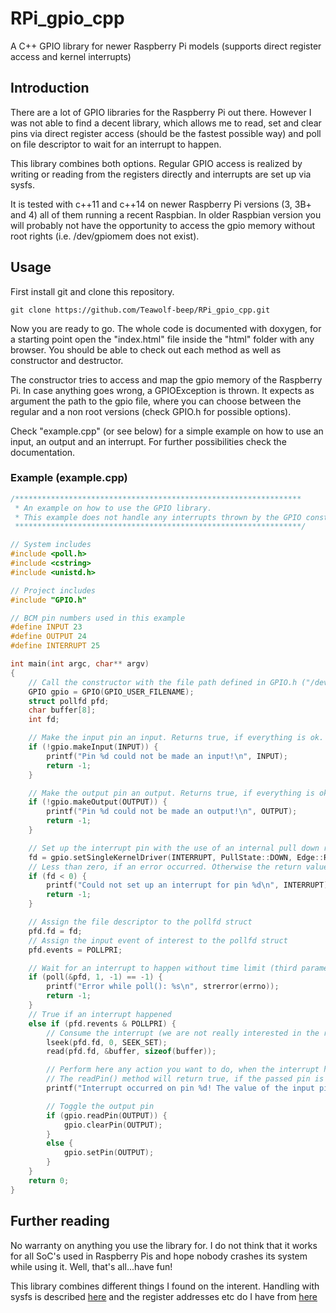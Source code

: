 # RPi_gpio_cpp
A C++ GPIO library for newer Raspberry Pi models (supports direct register access and kernel interrupts)

## Introduction

There are a lot of GPIO libraries for the Raspberry Pi out there. However I was not able to find a decent library, which allows me to read, set and clear pins via direct register access (should be the fastest possible way) and poll on file descriptor to wait for an interrupt to happen.

This library combines both options. Regular GPIO access is realized by writing or reading from the registers directly and interrupts are set up via sysfs. 

It is tested with c++11 and c++14 on newer Raspberry Pi versions (3, 3B+ and 4) all of them running a recent Raspbian. In older Raspbian version you will probably not have the opportunity to access the gpio memory without root rights (i.e. /dev/gpiomem does not exist). 

## Usage

First install git and clone this repository. 

```
git clone https://github.com/Teawolf-beep/RPi_gpio_cpp.git
```

Now you are ready to go. The whole code is documented with doxygen, for a starting point open the "index.html" file inside the "html" folder with any browser. You should be able to check out each method as well as constructor and destructor.

The constructor tries to access and map the gpio memory of the Raspberry Pi. In case anything goes wrong, a GPIOException is thrown. It expects as argument the path to the gpio file, where you can choose between the regular and a non root versions (check GPIO.h for possible options). 

Check "example.cpp" (or see below) for a simple example on how to use an input, an output and an interrupt. For further possibilities check the documentation.

### Example (example.cpp)
```cpp
/****************************************************************
 * An example on how to use the GPIO library.
 * This example does not handle any interrupts thrown by the GPIO constructor!
 ****************************************************************/

// System includes
#include <poll.h>
#include <cstring>
#include <unistd.h>

// Project includes
#include "GPIO.h"

// BCM pin numbers used in this example
#define INPUT 23
#define OUTPUT 24
#define INTERRUPT 25

int main(int argc, char** argv)
{
    // Call the constructor with the file path defined in GPIO.h ("/dev/gpiomem")
    GPIO gpio = GPIO(GPIO_USER_FILENAME);
    struct pollfd pfd;
    char buffer[8];
    int fd;

    // Make the input pin an input. Returns true, if everything is ok. Otherwise an error occured
    if (!gpio.makeInput(INPUT)) {
        printf("Pin %d could not be made an input!\n", INPUT);
        return -1;
    }

    // Make the output pin an output. Returns true, if everything is ok. Otherwise an error occurred
    if (!gpio.makeOutput(OUTPUT)) {
        printf("Pin %d could not be made an output!\n", OUTPUT);
        return -1;
    }

    // Set up the interrupt pin with the use of an internal pull down resistor and rising edge activation
    fd = gpio.setSingleKernelDriver(INTERRUPT, PullState::DOWN, Edge::RISING);
    // Less than zero, if an error occurred. Otherwise the return value is the file descriptor we have to monitor
    if (fd < 0) {
        printf("Could not set up an interrupt for pin %d\n", INTERRUPT);
        return -1;
    }

    // Assign the file descriptor to the pollfd struct
    pfd.fd = fd;
    // Assign the input event of interest to the pollfd struct
    pfd.events = POLLPRI;

    // Wait for an interrupt to happen without time limit (third parameter). This thread will consume no unnecessary CPU power while inside poll()
    if (poll(&pfd, 1, -1) == -1) {
        printf("Error while poll(): %s\n", strerror(errno));
        return -1;
    }
    // True if an interrupt happened
    else if (pfd.revents & POLLPRI) {
        // Consume the interrupt (we are not really interested in the return value of read)
        lseek(pfd.fd, 0, SEEK_SET);
        read(pfd.fd, &buffer, sizeof(buffer));

        // Perform here any action you want to do, when the interrupt has happened!
        // The readPin() method will return true, if the passed pin is high, else it will return false
        printf("Interrupt occurred on pin %d! The value of the input pin is %s!\n", INTERRUPT, (gpio.readPin(INPUT)) ? "high" : "low");

        // Toggle the output pin
        if (gpio.readPin(OUTPUT)) {
            gpio.clearPin(OUTPUT);
        }
        else {
            gpio.setPin(OUTPUT);
        }
    }
    return 0;
}
```

## Further reading

No warranty on anything you use the library for. I do not think that it works for all SoC's used in Raspberry Pis and hope nobody crashes its system while using it. Well, that's all...have fun!

This library combines different things I found on the interent. Handling with sysfs is described [here](https://elinux.org/RPi_GPIO_Code_Samples#sysfs) and the register addresses etc do I have from [here](https://www.raspberrypi.org/app/uploads/2012/02/BCM2835-ARM-Peripherals.pdf)

